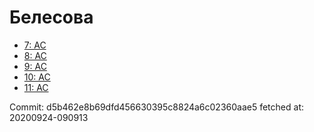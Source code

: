 # Белесова
- [7: AC](7.md)
- [8: AC](8.md)
- [9: AC](9.md)
- [10: AC](10.md)
- [11: AC](11.md)

Commit: d5b462e8b69dfd456630395c8824a6c02360aae5
 fetched at: 20200924-090913
